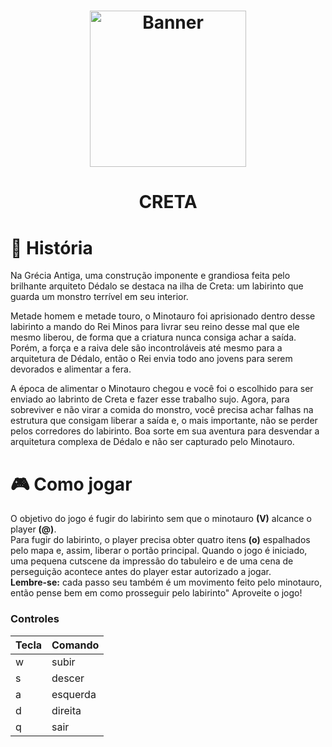 <h1 align="center">
    <a href="https://laravelcollective.com/tools/banner">
        <img alt="Banner" title="#Banner" style="object-fit: cover; height:250px;" src="https://www.shutterstock.com/image-illustration/ancient-greece-scene-historic-mythology-600nw-1921938134.jpg"  />
    </a>
</h1>

<h1 align="center">
CRETA    
</h1>

# 📜 História
<article>
    <p> 
Na Grécia Antiga, uma construção imponente e grandiosa feita pelo brilhante arquiteto Dédalo se destaca na ilha de Creta: um labirinto que guarda um monstro terrível em seu interior. 
    </p>
    <p>
Metade homem e metade touro, o Minotauro foi aprisionado dentro desse labirinto a mando do Rei Minos para livrar seu reino desse mal que ele mesmo liberou, de forma que a criatura nunca consiga achar a saída. Porém, a força e a raiva dele são incontroláveis até mesmo para a arquitetura de Dédalo, então o Rei envia todo ano jovens para serem devorados e alimentar a fera.
    </p>
    <p>
A época de alimentar o Minotauro chegou e você foi o escolhido para ser enviado ao labrinto de Creta e fazer esse trabalho sujo. Agora, para sobreviver e não virar a comida do monstro, você precisa achar falhas na estrutura que consigam liberar a saída e, o mais importante, não se perder pelos corredores do labirinto. Boa sorte em sua aventura para desvendar a arquitetura complexa de Dédalo e não ser capturado pelo Minotauro.
    </p>
</article>

# 🎮 Como jogar
O objetivo do jogo é fugir do labirinto sem que o minotauro **(V)** alcance o player **(@)**. <br>
Para fugir do labirinto, o player precisa obter quatro itens **(o)** espalhados pelo mapa e, assim, liberar o portão principal. Quando o jogo é iniciado, uma pequena cutscene da impressão do tabuleiro e de uma cena de perseguição acontece antes do player estar autorizado a jogar. <br>
**Lembre-se:** cada passo seu também é um movimento feito pelo minotauro, então pense bem em como prosseguir pelo labirinto"
Aproveite o jogo!

<h3> Controles </h3>

| Tecla  | Comando |
| ------------- | ------------- |
| w | subir |
| s | descer |
| a | esquerda |
| d | direita |
| q | sair |



